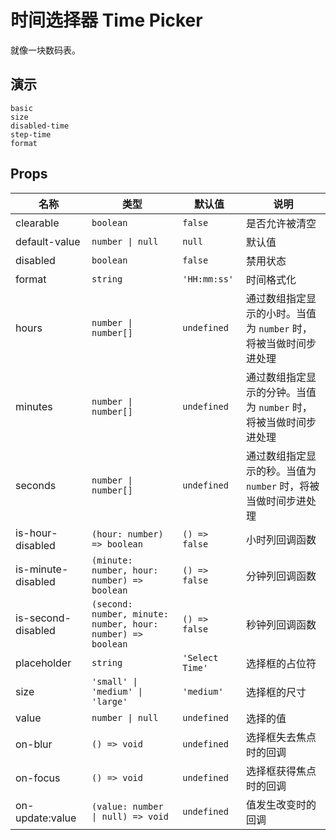 # 时间选择器 Time Picker

就像一块数码表。

## 演示

```demo
basic
size
disabled-time
step-time
format
```

## Props

| 名称 | 类型 | 默认值 | 说明 |
| --- | --- | --- | --- |
| clearable | `boolean` | `false` | 是否允许被清空 |
| default-value | `number \| null` | `null` | 默认值 |
| disabled | `boolean` | `false` | 禁用状态 |
| format | `string` | `'HH:mm:ss'` | 时间格式化 |
| hours | `number \| number[]` | `undefined` | 通过数组指定显示的小时。当值为 `number` 时，将被当做时间步进处理 |
| minutes | `number \| number[]` | `undefined` | 通过数组指定显示的分钟。当值为 `number` 时，将被当做时间步进处理 |
| seconds | `number \| number[]` | `undefined` | 通过数组指定显示的秒。当值为 `number` 时，将被当做时间步进处理 |
| is-hour-disabled | `(hour: number) => boolean` | `() => false` | 小时列回调函数 |
| is-minute-disabled | `(minute: number, hour: number) => boolean` | `() => false` | 分钟列回调函数 |
| is-second-disabled | `(second: number, minute: number, hour: number) => boolean` | `() => false` | 秒钟列回调函数 |
| placeholder | `string` | `'Select Time'` | 选择框的占位符 |
| size | `'small' \| 'medium' \| 'large'` | `'medium'` | 选择框的尺寸 |
| value | `number \| null` | `undefined` | 选择的值 |
| on-blur | `() => void` | `undefined` | 选择框失去焦点时的回调 |
| on-focus | `() => void` | `undefined` | 选择框获得焦点时的回调 |
| on-update:value | `(value: number \| null) => void` | `undefined` | 值发生改变时的回调 |

